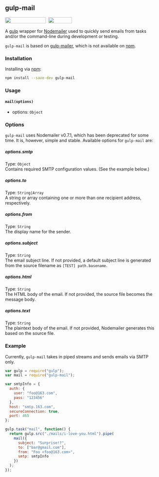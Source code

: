 ## gulp-mail

<a href="https://www.npmjs.com/package/gulp-mail"><img width="134" height="20" src="https://img.shields.io/npm/dm/gulp-mail.svg"></a>&nbsp;&nbsp;<a href="https://github.com/fritx/gulp-mail"><img width="78" height="20" src="http://img.shields.io/badge/license-MIT-blue.svg"></a>

A [gulp](https://github.com/gulpjs/gulp) wrapper for [Nodemailer](https://nodemailer.com) used to quickly send emails from tasks and/or the command-line during development or testing.

`gulp-mail` is based on [gulp-mailer](https://github.com/meerkats/gulp-mailer), which is not available on [npm](https://www.npmjs.com/).

### Installation

Installing via [npm](https://www.npmjs.org/package/gulp-mail):

```sh
npm install --save-dev gulp-mail
```

### Usage

#### `mail(options)`

- options: `Object`

### Options

`gulp-mail` uses Nodemailer v0.7.1, which has been deprecated for some time. It is, however, simple and stable. Available options for `gulp-mail` are:

##### options.smtp

Type: `Object`  
Contains required SMTP configuration values. (See the example below.)

##### options.to

Type: `String|Array`  
A string or array containing one or more than one recipient address, respectively.

##### options.from

Type: `String`  
The display name for the sender.

##### options.subject

Type: `String`  
The email subject line. If not provided, a default subject line is generated from the source filename as `[TEST] path.basename`.

##### options.html

Type: `String`  
The HTML body of the email. If not provided, the source file becomes the message body.

##### options.text

Type: `String`  
The plaintext body of the email. If not provided, Nodemailer generates this based on the source file.

### Example

Currently, `gulp-mail` takes in piped streams and sends emails via SMTP only.

```js
var gulp = require("gulp");
var mail = require("gulp-mail");

var smtpInfo = {
  auth: {
    user: "foo@163.com",
    pass: "123456"
  },
  host: "smtp.163.com",
  secureConnection: true,
  port: 465
};

gulp.task("mail", function() {
  return gulp.src("./mails/i-love-you.html").pipe(
    mail({
      subject: "Surprise!?",
      to: ["bar@gmail.com"],
      from: "Foo <foo@163.com>",
      smtp: smtpInfo
    })
  );
});
```
